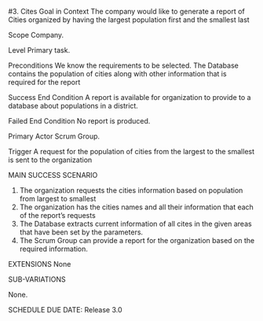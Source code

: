 #3. Cites
Goal in Context
The company would like to generate a report of Cities organized by having the largest population first and the smallest last

Scope
Company.

Level
Primary task.

Preconditions
We know the requirements to be selected. The Database contains the population of cities along with other information that is required for the report

Success End Condition
A report is available for organization to provide to a database about populations in a district.

Failed End Condition
No report is produced.

Primary Actor
Scrum Group.

Trigger
A request for the population of cities from the largest to the smallest is sent to the organization

MAIN SUCCESS SCENARIO
1. The organization requests the cities information based on population from largest to smallest
2. The organization has the cities names and all their information that each of the report’s requests
3. The Database extracts current information of all cites in the given areas that have been set by the parameters.
4. The Scrum Group can provide a report for the organization based on the required information.

EXTENSIONS
None


SUB-VARIATIONS

None.

SCHEDULE
DUE DATE: Release 3.0
